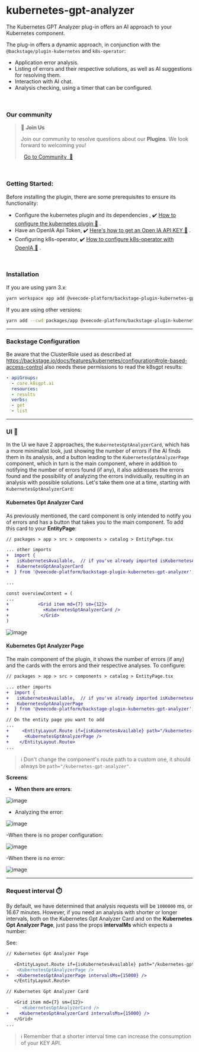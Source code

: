 # kubernetes-gpt-analyzer

The Kubernetes GPT Analyzer plug-in offers an AI approach to your Kubernetes component.

The plug-in offers a dynamic approach, in conjunction with the `@backstage/plugin-kubernetes` and `k8s-operator`:

- Application error analysis.
- Listing of errors and their respective solutions, as well as AI suggestions for resolving them.
- Interaction with AI chat.
- Analysis checking, using a timer that can be configured.
  
<br>

### Our community 

> 💬  **Join Us**
>
> Join our community to resolve questions about our **Plugins**. We look forward to welcoming you! <br>
>
>    [Go to Community  🚀](https://github.com/orgs/veecode-platform/discussions)

<br>

### Getting Started:



Before installing the plugin, there are some prerequisites to ensure its functionality:

- Configure the kubernetes plugin and its dependencies , :heavy_check_mark: [How to configure the kubernetes plugin :page_with_curl:](https://backstage.io/docs/features/kubernetes/) .
- Have an OpenIA Api Token, :heavy_check_mark: [Here's how to get an Open IA API KEY :page_with_curl:](https://openai.com/index/openai-api/) .
- Configuring k8s-operator, :heavy_check_mark: [How to configure k8s-operator with OpenIA :page_with_curl:](https://github.com/k8sgpt-ai/k8sgpt-operator/) .
<br>


### Installation

If you are using yarn 3.x:

```bash
yarn workspace app add @veecode-platform/backstage-plugin-kubernetes-gpt-analyzer
```

If you are using other versions:

```bash
yarn add --cwd packages/app @veecode-platform/backstage-plugin-kubernetes-gpt-analyzer
```


---


### Backstage Configuration

Be aware that the ClusterRole used as described at https://backstage.io/docs/features/kubernetes/configuration#role-based-access-control also needs these permissions to read the k8sgpt results:

```yaml
- apiGroups:
  - core.k8sgpt.ai
  resources:
  - results
  verbs:
  - get
  - list
```

---

### UI 🎨

In the Ui we have 2 approaches, the `KubernetesGptAnalyzerCard`, which has a more minimalist look, just showing the number of errors if the AI finds them in its analysis, and a button leading to the `KubernetesGptAnalyzerPage` component, which in turn is the main component, where in addition to notifying the number of errors found (if any), it also addresses the errors found and the possibility of analyzing the errors individually, resulting in an analysis with possible solutions.
Let's take them one at a time, starting with `KubernetesGptAnalyzerCard`:


#### Kubernetes Gpt Analyzer Card

As previously mentioned, the card component is only intended to notify you of errors and has a button that takes you to the main component.
To add this card to your **EntityPage**:

```diff
// packages > app > src > components > catalog > EntityPage.tsx

... other imports
+  import {
+   isKubernetesAvailable,  // if you've already imported isKubernetesAvailable from the @backstage/plugin-kubernetes plugin, you don't need to import it again
+   KubernetesGptAnalyzerCard
+  } from '@veecode-platform/backstage-plugin-kubernetes-gpt-analyzer'; 

...

const overviewContent = (
...
+           <Grid item md={7} sm={12}>
+             <KubernetesGptAnalyzerCard />
+            </Grid>
)

```

![image](https://github.com/veecode-platform/platform-backstage-plugins/assets/84424883/d1579577-fbcd-4f5b-9689-bcc2c648bd89)
<br>


#### Kubernetes Gpt Analyzer Page

The main component of the plugin, it shows the number of errors (if any) and the cards with the errors and their respective analyses.
To configure:

```diff
// packages > app > src > components > catalog > EntityPage.tsx

... other imports
+  import {
+   isKubernetesAvailable,  // if you've already imported isKubernetesAvailable from the @backstage/plugin-kubernetes plugin, you don't need to import it again
+   KubernetesGptAnalyzerPage
+  } from '@veecode-platform/backstage-plugin-kubernetes-gpt-analyzer'; 

// On the entity page you want to add
...
+     <EntityLayout.Route if={isKubernetesAvailable} path="/kubernetes-gpt-analyzer" title="Kubernetes GPT">
+      <KubernetesGptAnalyzerPage />
+    </EntityLayout.Route>
...

```

> ℹ️ Don't change the component's route path to a custom one, it should always be `path="/kubernetes-gpt-analyzer"`.

**Screens**:

- **When there are errors**:
  
![image](https://github.com/veecode-platform/platform-backstage-plugins/assets/84424883/b06c1851-96f2-4990-bd7a-8902339b0b1d)

- Analyzing the error:

![image](https://github.com/veecode-platform/platform-backstage-plugins/assets/84424883/1349d500-a66e-4daf-8816-5cd3de56b8fc)

-When there is no proper configuration:

![image](https://github.com/veecode-platform/platform-backstage-plugins/assets/84424883/b5cb8d71-7c3a-4870-8326-357b5d4066a1)

-When there is no error:

![image](https://github.com/veecode-platform/platform-backstage-plugins/assets/84424883/2f346a55-33ad-4852-8c6a-ccbb80cb1f3e)

---

### Request interval ⏱️

By default, we have determined that analysis requests will be `1000000` ms, or 16.67 minutes. However, if you need an analysis with shorter or longer intervals, both on the Kubernetes Gpt Analyzer Card and on the **Kubernetes Gpt Analyzer Page**, just pass the props **intervalMs** which expects a number:

See:

```diff
// Kubernetes Gpt Analyzer Page

   <EntityLayout.Route if={isKubernetesAvailable} path="/kubernetes-gpt-analyzer" title="Kubernetes GPT">
-   <KubernetesGptAnalyzerPage />
+   <KubernetesGptAnalyzerPage intervalsMs={15000} />
   </EntityLayout.Route>

// Kubernetes Gpt Analyzer Card

   <Grid item md={7} sm={12}>
-     <KubernetesGptAnalyzerCard />
+    <KubernetesGptAnalyzerCard intervalsMs={15000} />
   </Grid>
...
```

> ℹ️ Remember that a shorter interval time can increase the consumption of your KEY API.
